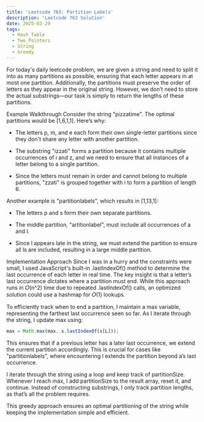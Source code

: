 ```yaml
---
title: 'Leetcode 763: Partition Labels'
description: 'Leetcode 763 Solution'
date: 2025-03-29
tags:
  - Hash_Table
  - Two_Pointers
  - String
  - Greedy
---
```


For today's daily leetcode problem, we are given a string and need to split it into as many partitions as possible, ensuring that each letter appears in at most one partition. Additionally, the partitions must preserve the order of letters as they appear in the original string. However, we don’t need to store the actual substrings—our task is simply to return the lengths of these partitions.

Example Walkthrough
Consider the string "pizzatime". The optimal partitions would be [1,6,1,1]. Here’s why:

* The letters p, m, and e each form their own single-letter partitions since they don't share any letter with another partition.

* The substring "izzati" forms a partition because it contains multiple occurrences of i and z, and we need to ensure that all instances of a letter belong to a single partition.

* Since the letters must remain in order and cannot belong to multiple partitions, "zzati" is grouped together with i to form a partition of length 6.

Another example is "partitionlabels", which results in [1,13,1]:

* The letters p and s form their own separate partitions.

* The middle partition, "artitionlabel", must include all occurrences of a and l.

* Since l appears late in the string, we must extend the partition to ensure all ls are included, resulting in a large middle partition.

Implementation Approach
Since I was in a hurry and the constraints were small, I used JavaScript's built-in .lastIndexOf() method to determine the last occurrence of each letter in real time. The key insight is that a letter’s last occurrence dictates where a partition must end. While this approach runs in 𝑂(n^2) time due to repeated .lastIndexOf() calls, an optimized solution could use a hashmap for 𝑂(1) lookups.

To efficiently track when to end a partition, I maintain a max variable, representing the farthest last occurrence seen so far. As I iterate through the string, I update max using:

```js
max = Math.max(max, s.lastIndexOf(s[L]));
```

This ensures that if a previous letter has a later last occurrence, we extend the current partition accordingly. This is crucial for cases like "partitionlabels", where encountering l extends the partition beyond a’s last occurrence.

I iterate through the string using a loop and keep track of partitionSize. Whenever I reach max, I add partitionSize to the result array, reset it, and continue. Instead of constructing substrings, I only track partition lengths, as that’s all the problem requires.

This greedy approach ensures an optimal partitioning of the string while keeping the implementation simple and efficient.


